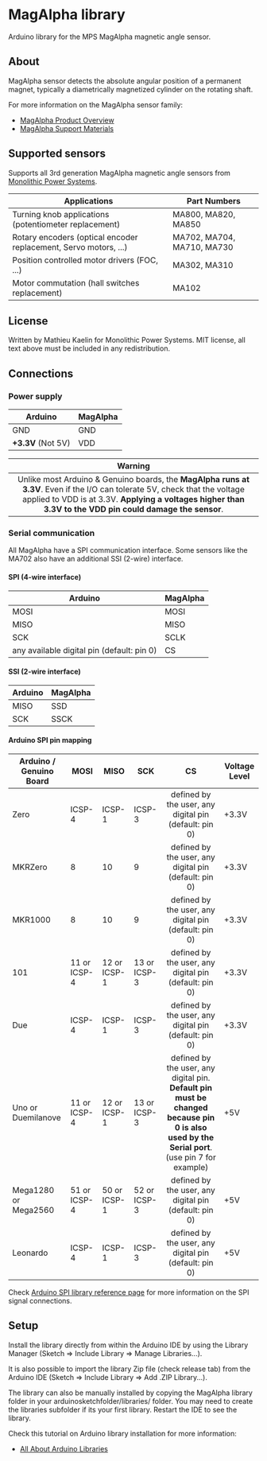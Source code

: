 # MagAlpha library
Arduino library for the MPS MagAlpha magnetic angle sensor.

## About
MagAlpha sensor detects the absolute angular position of a permanent magnet, typically a diametrically magnetized cylinder on the rotating shaft.

For more information on the MagAlpha sensor family:
* [MagAlpha Product Overview](http://www.monolithicpower.com/Products/Position-Sensors/Products-Overview)
* [MagAlpha Support Materials](http://www.monolithicpower.com/Design-Support/Position-Sensors-Design-Support)

## Supported sensors
Supports all 3rd generation MagAlpha magnetic angle sensors from [Monolithic Power Systems](https://www.monolithicpower.com/).

| Applications | Part Numbers |
| ------------| ------------ |
| Turning knob applications (potentiometer replacement) | MA800, MA820, MA850 |
| Rotary encoders (optical encoder replacement, Servo motors, ...) | MA702, MA704, MA710, MA730 |
| Position controlled motor drivers (FOC, ...) | MA302, MA310 |
| Motor commutation (hall switches replacement) | MA102 |


## License
Written by Mathieu Kaelin for Monolithic Power Systems.
MIT license, all text above must be included in any redistribution.


## Connections
### Power supply
| Arduino  | MagAlpha |
| -------- | -------- |
| GND      | GND      |
| **+3.3V** (Not 5V)| VDD  |

| Warning |
| :-------: |
| Unlike most Arduino & Genuino boards, the **MagAlpha runs at 3.3V**. Even if the I/O can tolerate 5V, check that the voltage applied to VDD is at 3.3V. **Applying a voltages higher than 3.3V to the VDD pin could damage the sensor**.|

### Serial communication
All MagAlpha have a SPI communication interface. Some sensors like the MA702 also have an additional SSI (2-wire) interface.

#### SPI (4-wire interface)
| Arduino  | MagAlpha |
| -------- | -------- |
| MOSI     | MOSI     |
| MISO     | MISO     |
| SCK      | SCLK     |
| any available digital pin (default: pin 0) | CS |

#### SSI (2-wire interface)
| Arduino  | MagAlpha |
| -------- | -------- |
| MISO     | SSD      |
| SCK      | SSCK     |

#### Arduino SPI pin mapping
| Arduino / Genuino Board | MOSI | MISO | SCK | CS  | Voltage Level |
| ----------------------- | ---- | ---- | ---- | :---: | ------------- |
| Zero                    | ICSP-4 | ICSP-1 | ICSP-3 | defined by the user, any digital pin (default: pin 0)  | +3.3V |
| MKRZero                 | 8 | 10 | 9 | defined by the user, any digital pin (default: pin 0)  | +3.3V |
| MKR1000                 | 8 | 10 | 9 | defined by the user, any digital pin (default: pin 0)  | +3.3V |
| 101                     | 11 or ICSP-4 | 12 or ICSP-1 | 13 or ICSP-3 | defined by the user, any digital pin (default: pin 0)  | +3.3V |
| Due                     | ICSP-4 | ICSP-1 | ICSP-3 | defined by the user, any digital pin (default: pin 0)  | +3.3V |
| Uno or Duemilanove      | 11 or ICSP-4 | 12 or ICSP-1 | 13 or ICSP-3 | defined by the user, any digital pin. **Default pin must be changed because pin 0 is also used by the Serial port**. (use pin 7 for example)  | +5V |
| Mega1280 or Mega2560    | 51 or ICSP-4 | 50 or ICSP-1 | 52 or ICSP-3 | defined by the user, any digital pin (default: pin 0)  | +5V |
| Leonardo                | ICSP-4 | ICSP-1 | ICSP-3 | defined by the user, any digital pin (default: pin 0)  | +5V |

Check [Arduino SPI library reference page](https://www.arduino.cc/en/Reference/SPI) for more information on the SPI signal connections.

## Setup
Install the library directly from within the Arduino IDE by using the Library Manager (Sketch => Include Library => Manage Libraries...).

It is also possible to import the library Zip file (check release tab) from the Arduino IDE (Sketch => Include Library => Add .ZIP Library...).

The library can also be manually installed by copying the MagAlpha library folder in your arduinosketchfolder/libraries/ folder. You may need to create the libraries subfolder if its your first library. Restart the IDE to see the library.

Check this tutorial on Arduino library installation for more information:
* [All About Arduino Libraries](http://learn.adafruit.com/adafruit-all-about-arduino-libraries-install-use)
